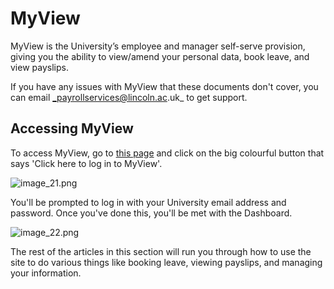 # MyView

MyView is the University’s employee and manager self-serve provision, giving you the ability to view/amend your personal data, book leave, and view payslips. 

If you have any issues with MyView that these documents don't cover, you can email _payrollservices@lincoln.ac.uk_ to get support.

## Accessing MyView

To access MyView, go to [this page](https://hr.lincoln.ac.uk/hrselfservice/) and click on the big colourful button that says 'Click here to log in to MyView'. 

![image_21.png](image_21.png)

You'll be prompted to log in with your University email address and password. Once you've done this, you'll be met with the Dashboard. 

![image_22.png](image_22.png)

The rest of the articles in this section will run you through how to use the site to do various things like booking leave, viewing payslips, and managing your information. 